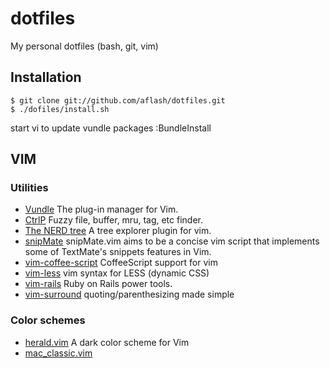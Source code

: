 # dotfiles

My personal dotfiles (bash, git, vim)

## Installation

    $ git clone git://github.com/aflash/dotfiles.git
    $ ./dofiles/install.sh

start vi to update vundle packages
    :BundleInstall

## VIM

### Utilities

* [Vundle](https://github.com/gmarik/Vundle.vim) The plug-in manager for Vim.
* [CtrlP](https://github.com/kien/ctrlp.vim) Fuzzy file, buffer, mru, tag, etc finder.
* [The NERD tree](https://github.com/scrooloose/nerdtree) A tree explorer plugin for vim.
* [snipMate](https://github.com/msanders/snipmate.vim) snipMate.vim aims to be a concise vim script that implements some of TextMate's snippets features in Vim.
* [vim-coffee-script](https://github.com/kchmck/vim-coffee-script) CoffeeScript support for vim
* [vim-less](https://github.com/groenewege/vim-less) vim syntax for LESS (dynamic CSS)
* [vim-rails](https://github.com/tpope/vim-rails) Ruby on Rails power tools.
* [vim-surround](https://github.com/tpope/vim-surround) quoting/parenthesizing made simple

### Color schemes

* [herald.vim](http://www.vim.org/scripts/script.php?script_id=2684) A dark color scheme for Vim
* [mac_classic.vim](https://github.com/nelstrom/vim-mac-classic-theme)
